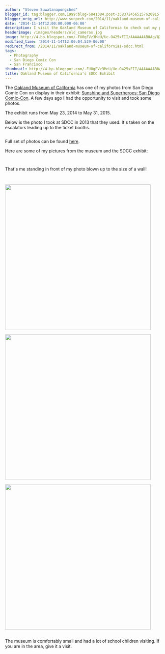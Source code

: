 ```yaml
---
author: "Steven Suwatanapongched"
blogger_id: tag:blogger.com,1999:blog-6841384.post-3583724565157620915
blogger_orig_url: http://www.sunpech.com/2014/11/oakland-museum-of-californias-sdcc.html
date: '2014-11-14T12:00:00.000-06:00'
description: I visit the Oakland Museum of California to check out my photo on display in the San Diego Comic Con Exhibit.
headerimage: /images/headers/old_cameras.jpg
image: http://4.bp.blogspot.com/-FU0gFVz3MeU/Ue-O425xFII/AAAAAAAB0Ag/Q2GTo5K5VUg/s600/2013-07-18%2Bat%2B17-23-17.jpg
modified_time: '2014-11-14T12:00:04.529-06:00'
redirect_from: /2014/11/oakland-museum-of-californias-sdcc.html
tags:
  - Photography
  - San Diego Comic Con
  - San Francisco
thumbnail: http://4.bp.blogspot.com/-FU0gFVz3MeU/Ue-O425xFII/AAAAAAAB0Ag/Q2GTo5K5VUg/s600/2013-07-18%2Bat%2B17-23-17.jpg
title: Oakland Museum of California's SDCC Exhibit
---
```



The <a href="http://www.museumca.org/">Oakland Museum of California</a> has one of my photos from San Diego Comic Con on display in their exhibit: <a href="http://www.museumca.org/exhibit/sunshine-and-superheroes-san-diego-comic-con">Sunshine and Superheroes: San Diego Comic-Con</a>. A few days ago I had the opportunity to visit and took some photos.

The exhibit runs from May 23, 2014 to May 31, 2015.

Below is the photo I took at SDCC in 2013 that they used. It's taken on the escalators leading up to the ticket booths.

<a href="http://4.bp.blogspot.com/-FU0gFVz3MeU/Ue-O425xFII/AAAAAAAB0Ag/Q2GTo5K5VUg/s600/2013-07-18%2Bat%2B17-23-17.jpg" alt=""><img   border="0" src="http://4.bp.blogspot.com/-FU0gFVz3MeU/Ue-O425xFII/AAAAAAAB0Ag/Q2GTo5K5VUg/s600/2013-07-18%2Bat%2B17-23-17.jpg" alt=""  /></a>

Full set of photos can be found <a href="https://plus.google.com/photos/101693597219413173200/albums/6081433354928343105?banner=pwa">here</a>.

Here are some of my pictures from the museum and the SDCC exhibit:

<a href="http://1.bp.blogspot.com/-Db7TmCRvqLc/VGWXbi9ey7I/AAAAAAAB0Wg/XVSpEXx6-zg/s600/2014-11-12%2Bat%2B11-07-45.jpg" alt=""><img   border="0" src="http://1.bp.blogspot.com/-Db7TmCRvqLc/VGWXbi9ey7I/AAAAAAAB0Wg/XVSpEXx6-zg/s600/2014-11-12%2Bat%2B11-07-45.jpg" alt=""   /></a>

<a href="http://3.bp.blogspot.com/-WG1TuZMTD7Q/VGWXdHEJ4kI/AAAAAAAB0Ww/izAp4AU3ykM/s600/2014-11-12%2Bat%2B11-10-30.jpg" alt=""><img   border="0" src="http://3.bp.blogspot.com/-WG1TuZMTD7Q/VGWXdHEJ4kI/AAAAAAAB0Ww/izAp4AU3ykM/s600/2014-11-12%2Bat%2B11-10-30.jpg" alt=""   /></a>

That's me standing in front of my photo blown up to the size of a wall!
<a href="http://1.bp.blogspot.com/-SoQtuoIARN0/VGWXeT2vWJI/AAAAAAAB0XA/P710Dkpjl-8/s600/2014-11-12%2Bat%2B11-16-41.jpg" alt=""><img   border="0" src="http://1.bp.blogspot.com/-SoQtuoIARN0/VGWXeT2vWJI/AAAAAAAB0XA/P710Dkpjl-8/s600/2014-11-12%2Bat%2B11-16-41.jpg" alt=""   /></a>

<a href="http://1.bp.blogspot.com/-hK6GOwBfYk4/VGWXfLAJ8yI/AAAAAAAB0XI/nMHeGVBpyao/s600/2014-11-12%2Bat%2B11-17-00.jpg" alt=""><img   border="0" src="http://1.bp.blogspot.com/-hK6GOwBfYk4/VGWXfLAJ8yI/AAAAAAAB0XI/nMHeGVBpyao/s600/2014-11-12%2Bat%2B11-17-00.jpg" alt=""   /></a>

<a href="http://4.bp.blogspot.com/-9Q0RZnrNt_8/VGWXgNDkI8I/AAAAAAAB0XQ/BnnQr8DYcmY/s600/2014-11-12%2Bat%2B11-18-51.jpg" alt=""><img   border="0" src="http://4.bp.blogspot.com/-9Q0RZnrNt_8/VGWXgNDkI8I/AAAAAAAB0XQ/BnnQr8DYcmY/s600/2014-11-12%2Bat%2B11-18-51.jpg" alt=""   /></a>

<a href="http://1.bp.blogspot.com/-FdyE6Rqvj0g/VGWXgvwoiAI/AAAAAAAB0Xc/eSgSW6cHe68/s600/2014-11-12%2Bat%2B11-20-27.jpg" alt=""><img   border="0" src="http://1.bp.blogspot.com/-FdyE6Rqvj0g/VGWXgvwoiAI/AAAAAAAB0Xc/eSgSW6cHe68/s600/2014-11-12%2Bat%2B11-20-27.jpg" alt=""  width="474" /></a>

<a href="http://1.bp.blogspot.com/-yISP_igPCgI/VGWXhW2B70I/AAAAAAAB0Xg/lUGT1vYyDp8/s600/2014-11-12%2Bat%2B11-26-41.jpg" alt=""><img   border="0" src="http://1.bp.blogspot.com/-yISP_igPCgI/VGWXhW2B70I/AAAAAAAB0Xg/lUGT1vYyDp8/s600/2014-11-12%2Bat%2B11-26-41.jpg" alt=""  width="474" /></a>

<a href="http://4.bp.blogspot.com/-xp6h2UR9HOs/VGWXhwnZgBI/AAAAAAAB0Xo/MwU5TM0fD7w/s600/2014-11-12%2Bat%2B11-29-48.jpg" alt=""><img   border="0" src="http://4.bp.blogspot.com/-xp6h2UR9HOs/VGWXhwnZgBI/AAAAAAAB0Xo/MwU5TM0fD7w/s600/2014-11-12%2Bat%2B11-29-48.jpg" alt=""  width="474" /></a>

<a href="http://2.bp.blogspot.com/-BAQe2-gIz8o/VGWXivBVKoI/AAAAAAAB0Xw/OlPCM3kVlkU/s600/2014-11-12%2Bat%2B11-48-00.jpg" alt=""><img   border="0" src="http://2.bp.blogspot.com/-BAQe2-gIz8o/VGWXivBVKoI/AAAAAAAB0Xw/OlPCM3kVlkU/s600/2014-11-12%2Bat%2B11-48-00.jpg" alt=""   /></a>

The museum is comfortably small and had a lot of school children visiting. If you are in the area, give it a visit.